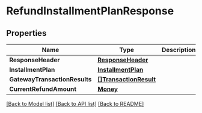 # RefundInstallmentPlanResponse

## Properties

Name | Type | Description | Notes
------------ | ------------- | ------------- | -------------
**ResponseHeader** | [**ResponseHeader**](ResponseHeader.md) |  | [optional] 
**InstallmentPlan** | [**InstallmentPlan**](InstallmentPlan.md) |  | [optional] 
**GatewayTransactionResults** | [**[]TransactionResult**](TransactionResult.md) |  | [optional] 
**CurrentRefundAmount** | [**Money**](Money.md) |  | [optional] 

[[Back to Model list]](../README.md#documentation-for-models) [[Back to API list]](../README.md#documentation-for-api-endpoints) [[Back to README]](../README.md)


